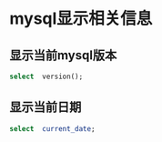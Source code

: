 # mysql显示相关信息

## 显示当前mysql版本
```sql
select  version();
```

## 显示当前日期
```sql
select  current_date;
```
